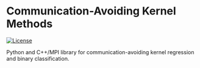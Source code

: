 # Communication-Avoiding Kernel Methods
 [![License](https://img.shields.io/badge/License-BSD%203--Clause-blue.svg)](https://opensource.org/licenses/BSD-3-Clause)

Python and C++/MPI library for communication-avoiding kernel regression and binary classification.
